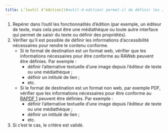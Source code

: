 ```yaml
---
title: L’[outil d’édition](#outil-d-edition) permet-il de définir les [informations d’accessibilité](#information-d-accessibilite) nécessaires pour créer un contenu conforme ?
---
```

1. Repérer dans l’outil les fonctionnalités d’édition (par exemple, un éditeur de texte, mais cela peut être une médiathèque ou toute autre interface qui permet de saisir du texte ou définir des propriétés).
2. Vérifier qu’il est possible de définir les informations d’accessibilité nécessaires pour rendre le contenu conforme.
	- Si le format de destination est un format web, vérifier que les informations nécessaires pour être conforme au RAWeb peuvent être définies. Par exemple : 
		- définir l’alternative textuelle d’une image depuis l’éditeur de texte ou une médiathèque ;
		- définir un intitulé de lien ;
		- etc.
	- Si le format de destination est un format non web, par exemple PDF, vérifier que les informations nécessaires pour être conforme au [RAPDF 1](../rapdf1/index.html) peuvent être définies. Par exemple : 
		- définir l’alternative textuelle d’une image depuis l’éditeur de texte ou une médiathèque ;
		- définir un intitulé de lien ;
		- etc.
3. Si c’est le cas, le critère est validé.